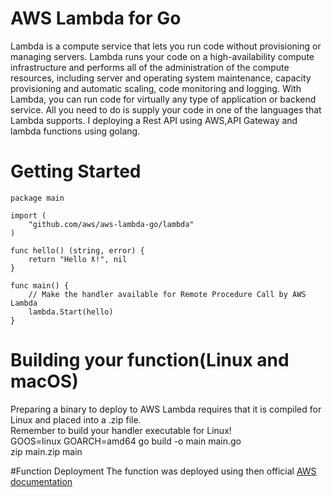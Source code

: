 # AWS Lambda for Go

Lambda is a compute service that lets you run code without provisioning or managing servers. Lambda runs your code on a high-availability compute infrastructure and performs all of the administration of the compute resources, including server and operating system maintenance, capacity provisioning and automatic scaling, code monitoring and logging. With Lambda, you can run code for virtually any type of application or backend service. All you need to do is supply your code in one of the languages that Lambda supports.
I deploying a Rest API using AWS,API Gateway and lambda functions using golang.

# Getting Started
```// main.go
package main

import (
	"github.com/aws/aws-lambda-go/lambda" 
)

func hello() (string, error) {
	return "Hello ƛ!", nil
}

func main() {
	// Make the handler available for Remote Procedure Call by AWS Lambda
	lambda.Start(hello)
}
```

# Building your function(Linux and macOS)
Preparing a binary to deploy to AWS Lambda requires that it is compiled for Linux and placed into a .zip file.<br>
Remember to build your handler executable for Linux!<br>
GOOS=linux GOARCH=amd64 go build -o main main.go<br>
zip main.zip main<br>

#Function Deployment
The function was deployed using then official [AWS documentation](https://docs.aws.amazon.com/lambda/latest/dg/deploying-lambda-apps.html)



